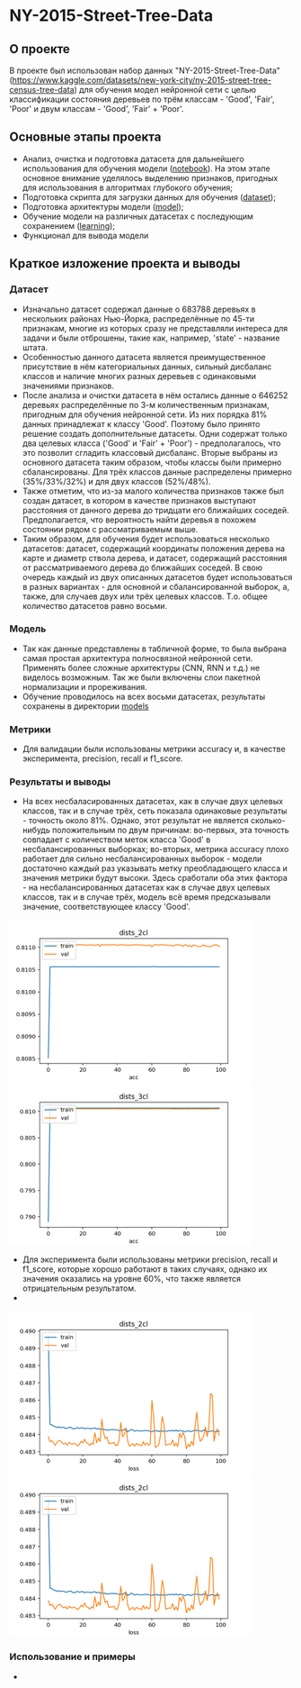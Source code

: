 # NY-2015-Street-Tree-Data
## О проекте
В проекте был использован набор данных "NY-2015-Street-Tree-Data" (https://www.kaggle.com/datasets/new-york-city/ny-2015-street-tree-census-tree-data) для обучения модел нейронной сети с целью классификации состояния деревьев по трём классам - 'Good', 'Fair', 'Poor' и двум классам - 'Good', 'Fair' + 'Poor'.

## Основные этапы проекта
 - Анализ, очистка и подготовка датасета для дальнейшего использования для обучения модели ([notebook](./notebook/data_proc.ipynb)). На этом этапе основное внимание уделялось выделению признаков, пригодных для использования в алгоритмах глубокого обучения;
 - Подготовка скрипта для загрузки данных для обучения ([dataset](./src/dataset.py));
 - Подготовка архитектуры модели ([model](./src/nnets.py));
 - Обучение модели на различных датасетах с последующим сохранением ([learning](./src/main_learning.py));
 - Функционал для вывода модели

## Краткое изложение проекта и выводы

### Датасет
 - Изначально датасет содержал данные о 683788 деревьях в нескольких районах Нью-Йорка, распределённые по 45-ти признакам, многие из которых сразу не представляли интереса для задачи и были отброшены, такие как, например, 'state' - название штата.
 - Особенностью данного датасета является преимущественное присутствие в нём категориальных данных, сильный дисбаланс классов и наличие многих разных деревьев с одинаковыми значениями признаков. 
 - После анализа и очистки датасета в нём остались данные о 646252 деревьях распределённые по 3-м количественным признакам, пригодным для обучения нейронной сети. Из них порядка 81% данных принадлежат к классу 'Good'. Поэтому было принято решение создать дополнительные датасеты. Одни содержат только два целевых класса ('Good' и 'Fair' + 'Poor') - предполагалось, что это позволит сгладить классовый дисбаланс. Вторые выбраны из основного датасета таким образом, чтобы классы были примерно сбалансированы. Для трёх классов данные распределены примерно (35%/33%/32%) и для двух классов (52%/48%). 
 - Также отметим, что из-за малого количества признаков также был создан датасет, в котором в качестве признаков выступают расстояния от данного дерева до тридцати его ближайших соседей. Предполагается, что вероятность найти деревья в похожем состоянии рядом с рассматриваемым выше.
 - Таким образом, для обучения будет использоваться несколько датасетов: датасет, содержащий координаты положения дерева на карте и диаметр ствола дерева, и датасет, содержащий расстояния от рассматриваемого дерева до ближайших соседей. В свою очередь каждый из двух описанных датасетов будет использоваться в разных вариантах - для основной и сбалансированной выборок, а, также, для случаев двух или трёх целевых классов. Т.о. общее количество датасетов равно восьми.

### Модель
 - Так как данные представлены в табличной форме, то была выбрана самая простая архитектура полносвязной нейронной сети. Применять более сложные архитектуры (CNN, RNN и т.д.) не виделось возможным. Так же были включены слои пакетной нормализации и прореживания. 
 - Обучение проводилось на всех восьми датасетах, результаты сохранены в директории [models](./models)

### Метрики
 - Для валидации были использованы метрики accuracy и, в качестве эксперимента, precision, recall и f1_score. 

### Результаты и выводы
 - На всех несбаласированных датасетах, как в случае двух целевых классов, так и в случае трёх, сеть показала одинаковые результаты - точность около 81%. Однако, этот результат не является сколько-нибудь положительным по двум причинам: во-первых, эта точность совпадает с количеством меток класса 'Good' в несбалансированных выборках; во-вторых, метрика accuracy плохо работает для сильно несбалансированных выборок - модели достаточно каждый раз указывать метку преобладающего класса и значения метрики будут высоки. Здесь сработали оба этих фактора - на несбалансированных датасетах как в случае двух целевых классов, так и в случае трёх, модель всё время предсказывали значение, соответствующее классу 'Good'.

<img width="432" alt="loss_dists_2" src="./plots/acc_dists_2.png" />  <img width="432" alt="loss_dists_2_balanced" src="./plots/acc_dists_3.png" />

 - Для эксперимента были использованы метрики precision, recall и f1_score, которые хорошо работают в таких случаях, однако их значения оказались на уровне 60%, что также является отрицательным результатом.
 - 

   <img width="432" alt="loss_dists_2" src="./plots/loss_dists_2.png" />  <img width="432" alt="loss_dists_2_balanced" src="./plots/loss_dists_2.png" />

### Использование и примеры
 - 



